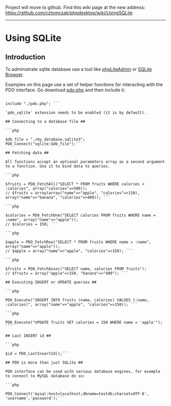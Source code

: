 Project will move to github. Find this wiki page at the new address: https://github.com/cztomczak/phpdesktop/wiki/UsingSQLite


---


# Using SQLite #

## Introduction ##

To administrate sqlite database use a tool like [phpLiteAdmin](https://code.google.com/p/phpliteadmin/) or [SQLite Browser](https://github.com/sqlitebrowser/sqlitebrowser).

Examples on this page use a set of helper functions for interacting with the PDO interface. Go download [pdo.php](https://code.google.com/p/phpdesktop/source/browse/var/pdo.php) and then include it:

```

include "./pdo.php"; ```

`pdo_sqlite` extension needs to be enabled (it is by default).

## Connecting to a database file ##

```php

$db_file = "./my_database.sqlite3";
PDO_Connect("sqlite:$db_file");```

## Fetching data ##

All functions accept an optional parameters array as a second argument to a function. Use it to bind data to queries.

```php

$fruits = PDO_FetchAll("SELECT * FROM fruits WHERE calories < :calories", array("calories"=>500));
// $fruits = array(array("name"=>"apple", "calories"=>150), array("name"=>"banana", "calories"=>400)); ```

```php

$calories = PDO_FetchOne("SELECT calories FROM fruits WHERE name = :name", array("name"=>"apple"));
// $calories = 150; ```

```php

$apple = PDO_FetchRow("SELECT * FROM fruits WHERE name = :name", array("name"=>"apple"));
// $apple = array("name"=>"apple", "calories"=>150); ```

```php

$fruits = PDO_FetchAssoc("SELECT name, calories FROM fruits");
// $fruits = array("apple"=>150, "banana"=>"400"); ```

## Executing INSERT or UPDATE queries ##

```php

PDO_Execute("INSERT INTO fruits (name, calories) VALUES (:name, :calories)", array("name"=>"apple", "calories"=>150)); ```

```php

PDO_Execute("UPDATE fruits SET calories = 150 WHERE name = 'apple'");  ```

## Last INSERT id ##

```php

$id = PDO_LastInsertId();```

## PDO is more than just SQLite ##

PDO interface can be used with various database engines, for example to connect to MySQL database do so:

```php

PDO_Connect('mysql:host=localhost;dbname=testdb;charset=UTF-8', 'username','password');```